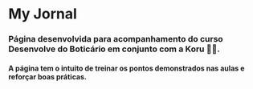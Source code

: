 # My Jornal



### Página desenvolvida para acompanhamento do curso Desenvolve do Boticário em conjunto com a Koru 💜🖤.

#### A página tem o intuito de treinar os pontos demonstrados nas aulas e reforçar boas práticas.
